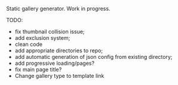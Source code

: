 Static gallery generator. Work in progress.

TODO:
* fix thumbnail collision issue;
* add exclusion system;
* clean code
* add appropriate directories to repo;
* add automatic generation of json config from existing directory;
* add progressive loading/pages?
* fix main page title?
* Change gallery type to template link
